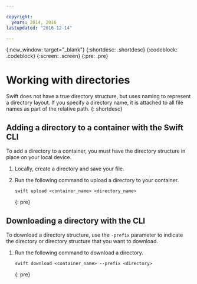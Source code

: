 ```yaml
---

copyright:
  years: 2014, 2016
lastupdated: "2016-12-14"

---
```

{:new_window: target="_blank"}
{:shortdesc: .shortdesc}
{:codeblock: .codeblock}
{:screen: .screen}
{:pre: .pre}

# Working with directories

Swift does not have a true directory structure, but uses naming to represent a directory layout. If you specify a directory name, it is attached to all file names as part of the relative path.
{: shortdesc}

## Adding a directory to a container with the Swift CLI

To add a directory to a container, you must have the directory structure in place on your local device.

1. Locally, create a directory and save your file.
2. Run the following command to upload a directory to your container.

    ```
    swift upload <container_name> <directory_name>
    ```
    {: pre}

## Downloading a directory with the CLI
To download a directory structure, use the `-prefix` parameter to indicate the directory or directory structure that you want to download.

1. Run the following command to download a directory.

    ```
    swift download <container_name> --prefix <directory>
    ```
    {: pre}
